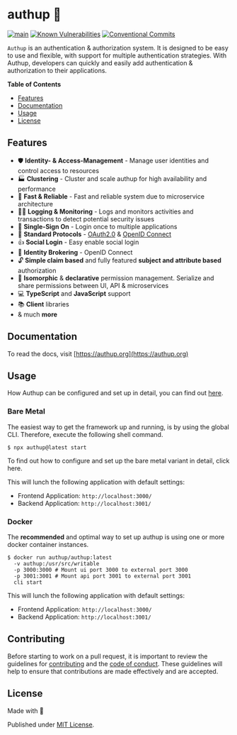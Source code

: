 # authup 🎴	

[![main](https://github.com/authup/authup/actions/workflows/main.yml/badge.svg)](https://github.com/authup/authup/actions/workflows/main.yml)
[![Known Vulnerabilities](https://snyk.io/test/github/authup/authup/badge.svg)](https://snyk.io/test/github/authup/authup)
[![Conventional Commits](https://img.shields.io/badge/Conventional%20Commits-1.0.0-%23FE5196?logo=conventionalcommits&logoColor=white)](https://conventionalcommits.org)

`Authup` is an authentication & authorization system.
It is designed to be easy to use and flexible, with support for multiple authentication strategies.
With Authup, developers can quickly and easily add authentication & authorization to their applications.

**Table of Contents**

- [Features](#features)
- [Documentation](#documentation)
- [Usage](#usage)
- [License](#license)

## Features

- 🛡️ **Identity- & Access-Management** - Manage user identities and control access to resources
- 🏭 **Clustering** - Cluster and scale authup for high availability and performance
- 🚀 **Fast & Reliable** - Fast and reliable system due to microservice architecture
- ️‍️🕵️‍♀️ **Logging & Monitoring** - Logs and monitors activities and transactions to detect potential security issues
- 👤 **Single-Sign On** - Login once to multiple applications
- 📜 **Standard Protocols** - [OAuth2.0](https://tools.ietf.org/html/rfc6749) & [OpenID Connect](https://openid.net/connect/)
- 👍 **Social Login** - Easy enable social login
- 🤝 **Identity Brokering** - OpenID Connect
- 🔓 **Simple claim based** and fully featured **subject and attribute based** authorization
- 🧩 **Isomorphic** & **declarative** permission management. Serialize and share permissions between UI, API & microservices
- 💻 **TypeScript** and **JavaScript** support
- 📚 **Client** libraries
- & much **more**

## Documentation

To read the docs, visit [https://authup.org](https://authup.org)

## Usage

How Authup can be configured and set up in detail, you can find out [here](https://authup.org/guide/deployment/).

### Bare Metal

The easiest way to get the framework up and running, is by using the global CLI.
Therefore, execute the following shell command.

```shell
$ npx authup@latest start
```

To find out how to configure and set up the bare metal variant in detail, click here.

This will lunch the following application with default settings:
- Frontend Application: `http://localhost:3000/`
- Backend Application: `http://localhost:3001/`

### Docker

The **recommended** and optimal way to set up authup is using one or more docker container instances.

```shell
$ docker run authup/authup:latest 
  -v authup:/usr/src/writable
  -p 3000:3000 # Mount ui port 3000 to external port 3000
  -p 3001:3001 # Mount api port 3001 to external port 3001
  cli start
```

This will lunch the following application with default settings:
- Frontend Application: `http://localhost:3000/`
- Backend Application: `http://localhost:3001/`

## Contributing

Before starting to work on a pull request, it is important to review the guidelines for
[contributing](./CONTRIBUTING.md) and the [code of conduct](./CODE_OF_CONDUCT.md).
These guidelines will help to ensure that contributions are made effectively and are accepted.


## License

Made with 💚

Published under [MIT License](./LICENSE).
